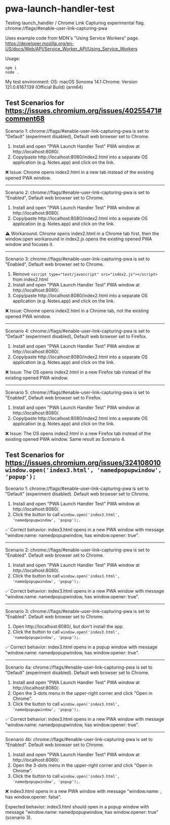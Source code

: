 # pwa-launch-handler-test

Testing launch_handler / Chrome Link Capturing experimental flag.
chrome://flags/#enable-user-link-capturing-pwa

Uses example code from MDN's "Using Service Workers" page.
https://developer.mozilla.org/en-US/docs/Web/API/Service_Worker_API/Using_Service_Workers

Usage:
```
npm i
node .
```

My test environment:
OS: macOS Sonoma 14.1
Chrome: Version 121.0.6167.139 (Official Build) (arm64)

## Test Scenarios for https://issues.chromium.org/issues/40255471#comment68

Scenario 1: chrome://flags/#enable-user-link-capturing-pwa is set to "Default" (experiment disabled),
Default web browser set to Chrome.
1. Install and open "PWA Launch Handler Test" PWA window at http://localhost:8080/.
2. Copy/paste http://localhost:8080/index2.html into a separate OS application (e.g. Notes.app)
and click on the link.

:x: Issue: Chrome opens index2.html in a new tab instead of the existing opened PWA window.

---

Scenario 2: chrome://flags/#enable-user-link-capturing-pwa is set to "Enabled",
Default web browser set to Chrome.
1. Install and open "PWA Launch Handler Test" PWA window at http://localhost:8080/.
2. Copy/paste http://localhost:8080/index2.html into a separate OS application (e.g. Notes.app)
and click on the link.

:warning: Workaround: Chrome opens index2.html in a Chrome tab first,
then the window.open workaround in index2.js opens
the existing opened PWA window and focuses it.

---

Scenario 3: chrome://flags/#enable-user-link-capturing-pwa is set to "Enabled",
Default web browser set to Chrome.
1. Remove `<script type="text/javascript" src="index2.js"></script>`
from index2.html
2. Install and open "PWA Launch Handler Test" PWA window at http://localhost:8080/.
3. Copy/paste http://localhost:8080/index2.html into a separate OS application (e.g. Notes.app)
and click on the link.

:x: Issue: Chrome opens index2.html in a Chrome tab, not the existing opened PWA window.

---

Scenario 4: chrome://flags/#enable-user-link-capturing-pwa is set to "Default" (experiment disabled),
Default web browser set to Firefox.
1. Install and open "PWA Launch Handler Test" PWA window at http://localhost:8080/.
2. Copy/paste http://localhost:8080/index2.html into a separate OS application (e.g. Notes.app)
and click on the link.

:x: Issue: The OS opens index2.html in a new Firefox tab instead of the existing opened PWA window.

---

Scenario 5: chrome://flags/#enable-user-link-capturing-pwa is set to "Enabled",
Default web browser set to Firefox.
1. Install and open "PWA Launch Handler Test" PWA window at http://localhost:8080/.
2. Copy/paste http://localhost:8080/index2.html into a separate OS application (e.g. Notes.app)
and click on the link.

:x: Issue: The OS opens index2.html in a new Firefox tab instead of the existing opened PWA window.
Same result as Scenario 4.

## Test Scenarios for https://issues.chromium.org/issues/324108010 `window.open('index3.html', 'namedpopupwindow', 'popup');`

Scenario 1: chrome://flags/#enable-user-link-capturing-pwa is set to "Default" (experiment disabled).
Default web browser set to Chrome.
1. Install and open "PWA Launch Handler Test" PWA window at http://localhost:8080/.
2. Click the button to call `window.open('index3.html', 'namedpopupwindow', 'popup');`.

:white_check_mark: Correct behavior: index3.html opens in a new PWA window with message "window.name: namedpopupwindow, has window.opener: true".

---

Scenario 2: chrome://flags/#enable-user-link-capturing-pwa is set to "Enabled".
Default web browser set to Chrome.
1. Install and open "PWA Launch Handler Test" PWA window at http://localhost:8080/.
2. Click the button to call `window.open('index3.html', 'namedpopupwindow', 'popup');`.

:white_check_mark: Correct behavior: index3.html opens in a new PWA window with message "window.name: namedpopupwindow, has window.opener: true".

---

Scenario 3: chrome://flags/#enable-user-link-capturing-pwa is set to "Enabled".
Default web browser set to Chrome.
1. Open http://localhost:8080/, but don't install the app.
2. Click the button to call `window.open('index3.html', 'namedpopupwindow', 'popup');`.

:white_check_mark: Correct behavior: index3.html opens in a popup window with message "window.name: namedpopupwindow, has window.opener: true".

---

Scenario 4a: chrome://flags/#enable-user-link-capturing-pwa is set to "Default" (experiment disabled).
Default web browser set to Chrome.
1. Install and open "PWA Launch Handler Test" PWA window at http://localhost:8080/.
2. Open the 3-dots menu in the upper-right corner and click "Open in Chrome".
3. Click the button to call `window.open('index3.html', 'namedpopupwindow', 'popup');`.

:white_check_mark: Correct behavior: index3.html opens in a new PWA window with message "window.name: namedpopupwindow, has window.opener: true".

---

Scenario 4b: chrome://flags/#enable-user-link-capturing-pwa is set to "Enabled".
Default web browser set to Chrome.
1. Install and open "PWA Launch Handler Test" PWA window at http://localhost:8080/.
2. Open the 3-dots menu in the upper-right corner and click "Open in Chrome".
3. Click the button to call `window.open('index3.html', 'namedpopupwindow', 'popup');`.

:x: index3.html opens in a new PWA window with message "window.name: , has window.opener: false".

Expected behavior: index3.html should open in a popup window with message "window.name: namedpopupwindow, has window.opener: true" (scenario 3).
